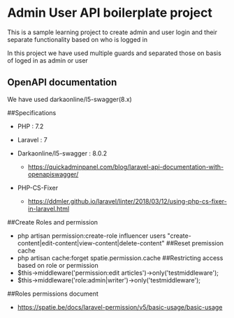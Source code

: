 # Admin User API boilerplate project
This is a sample learning project to create admin and user login and their separate functionality based on who is logged in

In this project we have used multiple guards and separated those on basis of loged in as admin or user


## OpenAPI documentation
We have used darkaonline/l5-swagger(8.x)

##Specifications


- PHP : 7.2

- Laravel : 7

- Darkaonline/l5-swagger : 8.0.2 
    - https://quickadminpanel.com/blog/laravel-api-documentation-with-openapiswagger/

- PHP-CS-Fixer
    - https://ddmler.github.io/laravel/linter/2018/03/12/using-php-cs-fixer-in-laravel.html
   
  

##Create Roles and permission
- php artisan permission:create-role influencer users "create-content|edit-content|view-content|delete-content"
##Reset premission cache
- php artisan cache:forget spatie.permission.cache
##Restricting access based on role or permission
- $this->middleware('permission:edit articles')->only('testmiddleware');
- $this->middleware('role:admin|writer')->only('testmiddleware');

##Roles permissions document 
- https://spatie.be/docs/laravel-permission/v5/basic-usage/basic-usage

